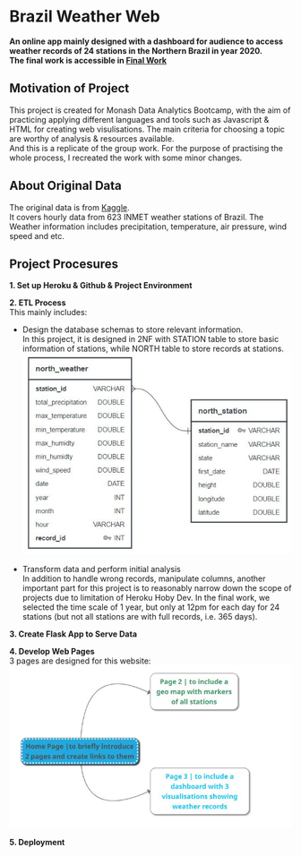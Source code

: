 # Brazil Weather Web 
**An online app mainly designed with a dashboard for audience to access weather records of 24 stations in the Northern Brazil in year 2020. 
<br/>The final work is accessible in [Final Work](https://monashbootcamp-project2.herokuapp.com)**

## Motivation of Project
This project is created for Monash Data Analytics Bootcamp, with the aim of practicing applying different languages and tools such as Javascript & HTML for creating web visulisations. The main criteria for choosing a topic are worthy of analysis & resources available. 
<br/>And this is a replicate of the group work. For the purpose of practising the whole process, I recreated the work with some minor changes. 

## About Original Data
The original data is from [Kaggle](https://www.kaggle.com/datasets/PROPPG-PPG/hourly-weather-surface-brazil-southeast-region).
<br/>It covers hourly data from 623 INMET weather stations of Brazil. The Weather information includes precipitation, temperature, air pressure, wind speed and etc.

## Project Procesures
**1. Set up Heroku & Github & Project Environment**

**2. ETL Process**
<br/>This mainly includes:
* Design the database schemas to store relevant information. 
<br/>In this project, it is designed in 2NF with STATION table to store basic information of stations, while NORTH table to store records at stations.
<br/>![Database Schema](https://github.com/MZt92-ui/Project-3-Local/blob/main/ETL/database/erd_diagram.JPG)

* Transform data and perform initial analysis
<br/>In addition to handle wrong records, manipulate columns, another important part for this project is to reasonably narrow down the scope of projects due to limitation of Heroku Hoby Dev. In the final work, we selected the time scale of 1 year, but only at 12pm for each day for 24 stations (but not all stations are with full records, i.e. 365 days). 

**3. Create Flask App to Serve Data**

**4. Develop Web Pages**
<br/>3 pages are designed for this website:
<br/>![Web Structure](https://github.com/MZt92-ui/Project-3-Local/blob/main/other/web%20structure.JPG)

**5. Deployment**



